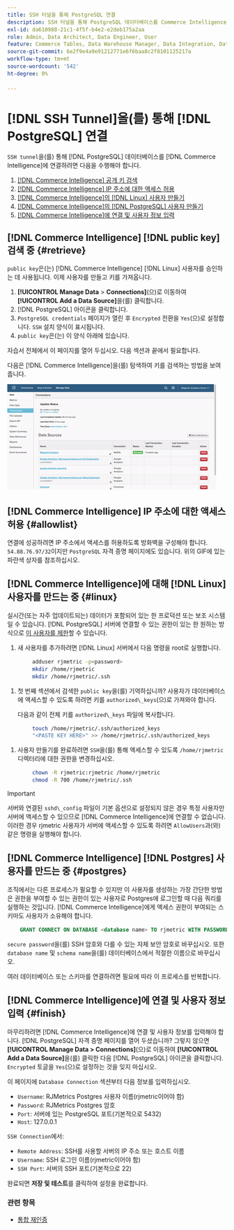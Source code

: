 ```yaml
---
title: SSH 터널을 통해 PostgreSQL 연결
description: SSH 터널을 통해 PostgreSQL 데이터베이스를 Commerce Intelligence에 연결하는 방법을 알아봅니다.
exl-id: da610988-21c1-4f5f-b4e2-e2deb175a2aa
role: Admin, Data Architect, Data Engineer, User
feature: Commerce Tables, Data Warehouse Manager, Data Integration, Data Import/Export, SQL Report Builder
source-git-commit: 6e2f9e4a9e91212771e6f6baa8c2f8101125217a
workflow-type: tm+mt
source-wordcount: '542'
ht-degree: 0%

---
```


# [!DNL SSH Tunnel]을(를) 통해 [!DNL PostgreSQL] 연결

`SSH tunnel`을(를) 통해 [!DNL PostgreSQL] 데이터베이스를 [!DNL Commerce Intelligence]에 연결하려면 다음을 수행해야 합니다.

1. [ [!DNL Commerce Intelligence] 공개 키 검색](#retrieve)
1. [ [!DNL Commerce Intelligence] IP 주소에 대한 액세스 허용](#allowlist)
1. [ [!DNL Commerce Intelligence]의  [!DNL Linux] 사용자 만들기](#linux)
1. [ [!DNL Commerce Intelligence]의  [!DNL PostgreSQL] 사용자 만들기](#postgres)
1. [ [!DNL Commerce Intelligence]에 연결 및 사용자 정보 입력](#finish)

## [!DNL Commerce Intelligence] [!DNL public key] 검색 중 {#retrieve}

`public key`은(는) [!DNL Commerce Intelligence] [!DNL Linux] 사용자를 승인하는 데 사용됩니다. 이제 사용자를 만들고 키를 가져옵니다.

1. **[!UICONTROL Manage Data** > **Connections]**(으)로 이동하여 **[!UICONTROL Add a Data Source]**&#x200B;을(를) 클릭합니다.
1. [!DNL PostgreSQL] 아이콘을 클릭합니다.
1. `PostgreSQL credentials` 페이지가 열린 후 `Encrypted` 전환을 `Yes`(으)로 설정합니다. `SSH` 설치 양식이 표시됩니다.
1. `public key`은(는) 이 양식 아래에 있습니다.

자습서 전체에서 이 페이지를 열어 두십시오. 다음 섹션과 끝에서 필요합니다.

다음은 [!DNL Commerce Intelligence]을(를) 탐색하여 키를 검색하는 방법을 보여 줍니다.

![RJMetrics 공개 키를 검색하는 중](../../../assets/get-mbi-public-key.gif)

## [!DNL Commerce Intelligence] IP 주소에 대한 액세스 허용 {#allowlist}

연결에 성공하려면 IP 주소에서 액세스를 허용하도록 방화벽을 구성해야 합니다. `54.88.76.97/32`이지만 `PostgreSQL` 자격 증명 페이지에도 있습니다. 위의 GIF에 있는 파란색 상자를 참조하십시오.

## [!DNL Commerce Intelligence]에 대해 [!DNL Linux] 사용자를 만드는 중 {#linux}

실시간(또는 자주 업데이트되는) 데이터가 포함되어 있는 한 프로덕션 또는 보조 시스템일 수 있습니다. [!DNL PostgreSQL] 서버에 연결할 수 있는 권한이 있는 한 원하는 방식으로 [이 사용자를 제한](../../../administrator/account-management/restrict-db-access.md)할 수 있습니다.

1. 새 사용자를 추가하려면 [!DNL Linux] 서버에서 다음 명령을 root로 실행합니다.

```bash
        adduser rjmetric -p<password>
        mkdir /home/rjmetric
        mkdir /home/rjmetric/.ssh
```

1. 첫 번째 섹션에서 검색한 `public key`을(를) 기억하십니까? 사용자가 데이터베이스에 액세스할 수 있도록 하려면 키를 `authorized\_keys`(으)로 가져와야 합니다.

   다음과 같이 전체 키를 `authorized\_keys` 파일에 복사합니다.

```bash
        touch /home/rjmetric/.ssh/authorized_keys
        "<PASTE KEY HERE>" >> /home/rjmetric/.ssh/authorized_keys
```

1. 사용자 만들기를 완료하려면 `SSH`을(를) 통해 액세스할 수 있도록 `/home/rjmetric` 디렉터리에 대한 권한을 변경하십시오.

```bash
        chown -R rjmetric:rjmetric /home/rjmetric
        chmod -R 700 /home/rjmetric/.ssh
```

>[!IMPORTANT]
>
>서버와 연결된 `sshd\_config` 파일이 기본 옵션으로 설정되지 않은 경우 특정 사용자만 서버에 액세스할 수 있으므로 [!DNL Commerce Intelligence]에 연결할 수 없습니다. 이러한 경우 rjmetric 사용자가 서버에 액세스할 수 있도록 하려면 `AllowUsers`과(와) 같은 명령을 실행해야 합니다.

## [!DNL Commerce Intelligence] [!DNL Postgres] 사용자를 만드는 중 {#postgres}

조직에서는 다른 프로세스가 필요할 수 있지만 이 사용자를 생성하는 가장 간단한 방법은 권한을 부여할 수 있는 권한이 있는 사용자로 Postgres에 로그인할 때 다음 쿼리를 실행하는 것입니다. [!DNL Commerce Intelligence]에게 액세스 권한이 부여되는 스키마도 사용자가 소유해야 합니다.

```sql
    GRANT CONNECT ON DATABASE <database name> TO rjmetric WITH PASSWORD <secure password>;GRANT USAGE ON SCHEMA <schema name> TO rjmetric;GRANT SELECT ON ALL TABLES IN SCHEMA <schema name> TO rjmetric;ALTER DEFAULT PRIVILEGES IN SCHEMA <schema name> GRANT SELECT ON TABLES TO rjmetric;
```

`secure password`을(를) SSH 암호와 다를 수 있는 자체 보안 암호로 바꾸십시오. 또한 `database name` 및 `schema name`을(를) 데이터베이스에서 적절한 이름으로 바꾸십시오.

여러 데이터베이스 또는 스키마를 연결하려면 필요에 따라 이 프로세스를 반복합니다.

## [!DNL Commerce Intelligence]에 연결 및 사용자 정보 입력 {#finish}

마무리하려면 [!DNL Commerce Intelligence]에 연결 및 사용자 정보를 입력해야 합니다. [!DNL PostgreSQL] 자격 증명 페이지를 열어 두셨습니까? 그렇지 않으면 **[!UICONTROL Manage Data > Connections]**(으)로 이동하여 **[!UICONTROL Add a Data Source]**&#x200B;을(를) 클릭한 다음 [!DNL PostgreSQL] 아이콘을 클릭합니다. `Encrypted` 토글을 `Yes`(으)로 설정하는 것을 잊지 마십시오.

이 페이지에 `Database Connection` 섹션부터 다음 정보를 입력하십시오.

* `Username`: RJMetrics Postgres 사용자 이름(rjmetric이어야 함)
* `Password`: RJMetrics Postgres 암호
* `Port`: 서버에 있는 PostgreSQL 포트(기본적으로 5432)
* `Host`: 127.0.0.1

`SSH Connection`에서:

* `Remote Address`: SSH를 사용할 서버의 IP 주소 또는 호스트 이름
* `Username`: SSH 로그인 이름(rjmetric이어야 함)
* `SSH Port`: 서버의 SSH 포트(기본적으로 22)

완료되면 **저장 및 테스트**&#x200B;를 클릭하여 설정을 완료합니다.

### 관련 항목

* [통합 재인증](https://experienceleague.adobe.com/docs/commerce-knowledge-base/kb/how-to/mbi-reauthenticating-integrations.html)
